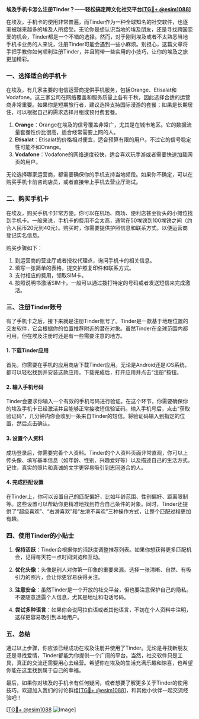 **埃及手机卡怎么注册Tinder？——轻松搞定跨文化社交平台[[TG💪+ @esim1088](https://t.me/s/esim1088)]**

在埃及，手机卡的使用非常普遍，而Tinder作为一种全球知名的社交软件，也逐渐被越来越多的埃及人所接受。无论你是想认识当地的埃及朋友，还是寻找跨国恋爱的机会，Tinder都是一个不错的选择。然而，对于刚到埃及或者不太熟悉当地手机卡业务的人来说，注册Tinder可能会遇到一些小麻烦。别担心，这篇文章将手把手教你如何顺利注册Tinder，并且附带一些实用的小技巧，让你的埃及之旅更加精彩。

### 一、选择适合的手机卡

在埃及，有几家主要的电信运营商提供手机服务，包括Orange、Etisalat和Vodafone。这三家公司在网络覆盖和服务质量上各有千秋，因此选择合适的运营商非常重要。如果你是短期旅行者，建议选择支持国际漫游的套餐；如果是长期居住，可以根据自己的需求选择月租或预付费套餐。

1. **Orange**：Orange在埃及的信号覆盖非常广，尤其是在城市地区。它的数据流量套餐性价比很高，适合经常需要上网的人。
2. **Etisalat**：Etisalat的价格相对便宜，适合预算有限的用户。不过它的信号稳定性可能不如Orange。
3. **Vodafone**：Vodafone的网络速度较快，适合喜欢玩手游或者需要快速加载网页的用户。

无论选择哪家运营商，都需要确保你的手机支持当地频段。如果你不确定，可以在购买手机卡前咨询店员，或者直接带上手机去营业厅测试。

### 二、购买手机卡

在埃及，购买手机卡非常方便。你可以在机场、商场、便利店甚至街头的小摊位找到手机卡。一般来说，手机卡的费用不会太高，通常在50埃镑到100埃镑之间（约合人民币20元到40元）。购买时，你需要提供护照信息和联系方式，以便运营商登记实名信息。

购买步骤如下：
1. 到运营商的营业厅或者授权代理点，询问手机卡的相关信息。
2. 填写一张简单的表格，提交护照复印件和联系方式。
3. 支付相应的费用，领取SIM卡。
4. 按照说明书激活SIM卡。一般可以通过拨打特定的号码或者发送短信来完成激活。

### 三、注册Tinder账号

有了手机卡之后，接下来就是注册Tinder账号了。Tinder是一款基于地理位置的交友软件，它会根据你的位置推荐附近的潜在对象。虽然Tinder在全球范围内都可用，但在埃及注册时还是有一些需要注意的地方。

#### 1. 下载Tinder应用

首先，你需要在手机的应用商店下载Tinder应用。无论是Android还是iOS系统，都可以轻松找到并安装这款应用。下载完成后，打开应用并点击“注册”按钮。

#### 2. 输入手机号码

Tinder会要求你输入一个有效的手机号码进行验证。在这个环节，你需要确保你的埃及手机卡已经激活并且能够正常接收短信验证码。输入手机号后，点击“获取验证码”，几分钟内你会收到一条来自Tinder的短信。将验证码输入到指定的位置，然后点击确认。

#### 3. 设置个人资料

成功登录后，你需要完善个人资料。Tinder的个人资料页面非常直观，你可以上传头像、填写基本信息（如年龄、性别、兴趣爱好等）以及描述自己的生活方式。记住，真实的照片和真诚的文字更容易吸引到志同道合的人。

#### 4. 完成匹配设置

在Tinder上，你可以设置自己的匹配偏好，比如年龄范围、性别偏好、距离限制等。这些设置可以帮助你更精准地找到符合自己条件的对象。同时，Tinder还提供了“超级喜欢”、“右滑喜欢”和“左滑不喜欢”三种操作方式，让整个匹配过程更加有趣。

### 四、使用Tinder的小贴士

1. **保持活跃**：Tinder会根据你的活跃度调整推荐列表。如果你想获得更多匹配机会，记得每天花一点时间浏览和互动。
   
2. **优化头像**：头像是别人对你第一印象的重要来源。选择一张清晰、自然、有吸引力的照片，会让你更容易获得关注。

3. **注意安全**：虽然Tinder是一个开放的社交平台，但也要注意保护自己的隐私。不要随意透露个人信息，尤其是地址和电话号码。

4. **尝试多种语言**：如果你会说阿拉伯语或者其他语言，不妨在个人资料中注明，这样更容易吸引到本地用户。

### 五、总结

通过以上步骤，你应该已经成功在埃及注册并使用了Tinder。无论是寻找新朋友还是寻找爱情，Tinder都能为你提供一个广阔的平台。当然，社交软件只是工具，真正的交流还需要用心去经营。希望你在埃及的生活充满乐趣和惊喜，也希望你能在这里找到属于自己的幸福。

最后，如果你对埃及的手机卡有任何疑问，或者想要了解更多关于Tinder的使用技巧，欢迎加入我们的讨论群组[[TG💪+ @esim1088](https://t.me/s/esim1088)]，和其他小伙伴一起交流经验吧！

[[TG💪+ @esim1088](https://t.me/s/esim1088) ![Image](https://i.postimg.cc/4NQfJmqS/Snipaste-2025-05-13-00-14-12.png)]